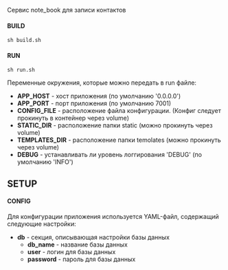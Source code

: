 Сервис note_book для записи контактов


#### BUILD
`sh build.sh`

#### RUN
`sh run.sh`

Переменные окружения, которые можно передать в run файле:
- **APP_HOST** - хост приложения (по умолчанию '0.0.0.0')
- **APP_PORT** - порт приложения (по умолчанию 7001)
- **CONFIG_FILE** - расположение файла конфигурации. (Конфиг следует прокинуть в контейнер через volume)
- **STATIC_DIR** - расположение папки static (можно прокинуть через volume)
- **TEMPLATES_DIR** - расположение папки temolates (можно прокинуть через volume)
- **DEBUG** - устанавливать ли уровень логгирования 'DEBUG' (по умолчанию 'INFO')

## SETUP
#### CONFIG

Для конфигурации приложения используется YAML-файл, содержащий следующие настройки:
 - **db** - секция, описывающая настройки базы данных
   - **db_name** - название базы данных
   - **user** - логин для базы данных
   - **password** - пароль для базы данных

